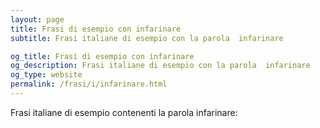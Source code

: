 ```yaml
---
layout: page
title: Frasi di esempio con infarinare 
subtitle: Frasi italiane di esempio con la parola  infarinare

og_title: Frasi di esempio con infarinare 
og_description: Frasi italiane di esempio con la parola  infarinare
og_type: website
permalink: /frasi/i/infarinare.html
---
```


Frasi italiane di esempio contenenti la parola infarinare:


